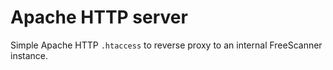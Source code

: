 # Apache HTTP server

Simple Apache HTTP `.htaccess` to reverse proxy to an internal FreeScanner instance.